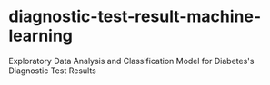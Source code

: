 # diagnostic-test-result-machine-learning
Exploratory Data Analysis and Classification Model for Diabetes's Diagnostic Test Results
